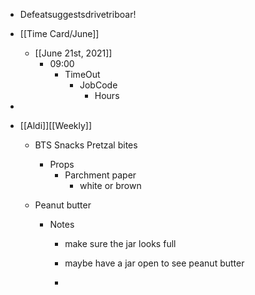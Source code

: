 - Defeatsuggestsdrivetriboar!

- [[Time Card/June]]
	 - [[June 21st, 2021]]
		 - 09:00
			 - TimeOut
				 - JobCode
					 - Hours

- 

- [[Aldi]][[Weekly]]
	 - BTS Snacks Pretzal bites
		 - Props
			 - Parchment paper
				 - white or brown

	 - Peanut butter
		 - Notes
			 - make sure the jar looks full 

			 - maybe have a jar open to see peanut butter 

			 - 
